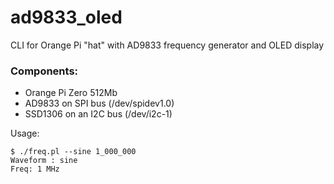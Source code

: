 # ad9833_oled
CLI for Orange Pi "hat" with AD9833 frequency generator and OLED display

### Components:

* Orange Pi Zero 512Mb
* AD9833 on SPI bus (/dev/spidev1.0)
* SSD1306 on an I2C bus (/dev/i2c-1)

Usage:
```
$ ./freq.pl --sine 1_000_000
Waveform : sine
Freq: 1 MHz
```
